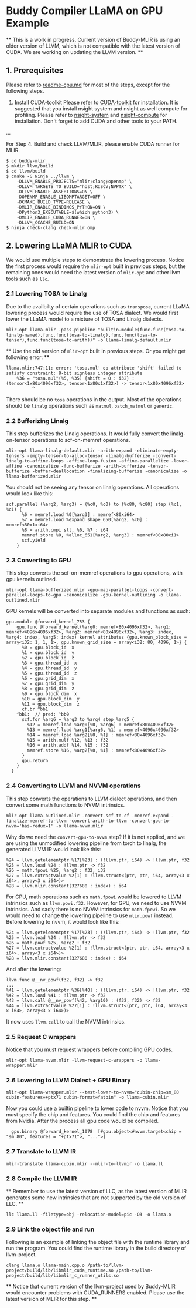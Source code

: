 # Buddy Compiler LLaMA on GPU Example

** This is a work in progress. Current version of Buddy-MLIR is using an older version of LLVM, which is not compatible with the latest version of CUDA. We are working on updating the LLVM version. **

## 1. Prerequisites
Please refer to [readme-cpu.md](readme-cpu.md) for most of the steps, except for the following steps.

1. Install CUDA-toolkit
Please refer to [CUDA-toolkit](https://developer.nvidia.com/cuda-toolkit) for installation.
It is suggested that you install nsight system and nsight as well compute for profiling. Please refer to [nsight-system](https://developer.nvidia.com/nsight-systems) and [nsight-compute](https://developer.nvidia.com/nsight-compute) for installation.
Don't forget to add CUDA and other tools to your PATH.

...

For Step 4. Build and check LLVM/MLIR, please enable CUDA runner for MLIR.

```
$ cd buddy-mlir
$ mkdir llvm/build
$ cd llvm/build
$ cmake -G Ninja ../llvm \
    -DLLVM_ENABLE_PROJECTS="mlir;clang;openmp" \
    -DLLVM_TARGETS_TO_BUILD="host;RISCV;NVPTX" \
    -DLLVM_ENABLE_ASSERTIONS=ON \
    -DOPENMP_ENABLE_LIBOMPTARGET=OFF \
    -DCMAKE_BUILD_TYPE=RELEASE \
    -DMLIR_ENABLE_BINDINGS_PYTHON=ON \
    -DPython3_EXECUTABLE=$(which python3) \
    -DMLIR_ENABLE_CUDA_RUNNER=ON \
    -DLLVM_CCACHE_BUILD=ON
$ ninja check-clang check-mlir omp
```

## 2. Lowering LLaMA MLIR to CUDA
We would use multiple steps to demonstrate the lowering process. Notice the first process would require the `mlir-opt` built in previous steps, but the remaining ones would need the latest version of `mlir-opt` and other llvm tools such as `llc`.

### 2.1 Lowering TOSA to Linalg
Due to the availbilty of certain operations such as `transpose`, current LLaMA lowering process would require the use of TOSA dialect. We would first lower the LLaMA model to a mixture of TOSA and Linalg dialects.
```
mlir-opt llama.mlir -pass-pipeline "builtin.module(func.func(tosa-to-linalg-named),func.func(tosa-to-linalg),func.func(tosa-to-tensor),func.func(tosa-to-arith))" -o llama-linalg-default.mlir
```
** Use the old version of `mlir-opt` built in previous steps. Or you might get following error: **
```
llama.mlir:747:11: error: 'tosa.mul' op attribute 'shift' failed to satisfy constraint: 8-bit signless integer attribute
    %36 = "tosa.mul"(%5, %35) {shift = 0 : i32} : (tensor<1x80x4096xf32>, tensor<1x80x1xf32>) -> tensor<1x80x4096xf32>
          ^
```
There should be no `tosa` operations in the output. Most of the operations should be `linalg` operations such as `matmul`, `batch_matmul` or `generic`.

### 2.2 Bufferizing Linalg
This step bufferizes the Linalg operations. It would fully convert the linalg-on-tensor operations to scf-on-memref operations.

```
mlir-opt llama-linalg-default.mlir -arith-expand -eliminate-empty-tensors -empty-tensor-to-alloc-tensor -linalg-bufferize -convert-linalg-to-affine-loops -affine-loop-fusion -affine-parallelize -lower-affine -canonicalize -func-bufferize -arith-bufferize -tensor-bufferize -buffer-deallocation -finalizing-bufferize -canonicalize -o llama-bufferized.mlir
```
You should not be seeing any tensor on linalg operations. All operations would look like this:

```
scf.parallel (%arg2, %arg3) = (%c0, %c0) to (%c80, %c80) step (%c1, %c1) {
      %6 = memref.load %0[%arg3] : memref<80xi64>
      %7 = memref.load %expand_shape_650[%arg2, %c0] : memref<80x1xi64>
      %8 = arith.cmpi slt, %6, %7 : i64
      memref.store %8, %alloc_651[%arg2, %arg3] : memref<80x80xi1>
      scf.yield
    }
```

### 2.3 Converting to GPU
This step converts the scf-on-memref operations to gpu operations, with gpu kernels outlined.

```
mlir-opt llama-bufferized.mlir -gpu-map-parallel-loops -convert-parallel-loops-to-gpu -canonicalize -gpu-kernel-outlining -o llama-outlined.mlir
```

GPU kernels will be converted into separate modules and functions as such:
```
gpu.module @forward_kernel_753 {
    gpu.func @forward_kernel(%arg0: memref<80x4096xf32>, %arg1: memref<4096x4096xf32>, %arg2: memref<80x4096xf32>, %arg3: index, %arg4: index, %arg5: index) kernel attributes {gpu.known_block_size = array<i32: 1, 1, 1>, gpu.known_grid_size = array<i32: 80, 4096, 1>} {
      %0 = gpu.block_id  x
      %1 = gpu.block_id  y
      %2 = gpu.block_id  z
      %3 = gpu.thread_id  x
      %4 = gpu.thread_id  y
      %5 = gpu.thread_id  z
      %6 = gpu.grid_dim  x
      %7 = gpu.grid_dim  y
      %8 = gpu.grid_dim  z
      %9 = gpu.block_dim  x
      %10 = gpu.block_dim  y
      %11 = gpu.block_dim  z
      cf.br ^bb1
    ^bb1:  // pred: ^bb0
      scf.for %arg6 = %arg3 to %arg4 step %arg5 {
        %12 = memref.load %arg0[%0, %arg6] : memref<80x4096xf32>
        %13 = memref.load %arg1[%arg6, %1] : memref<4096x4096xf32>
        %14 = memref.load %arg2[%0, %1] : memref<80x4096xf32>
        %15 = arith.mulf %12, %13 : f32
        %16 = arith.addf %14, %15 : f32
        memref.store %16, %arg2[%0, %1] : memref<80x4096xf32>
      }
      gpu.return
    }
  }
```

### 2.4 Converting to LLVM and NVVM operations
This step converts the operations to LLVM dialect operations, and then convert some math functions to NVVM intrinsics.

```
mlir-opt llama-outlined.mlir -convert-scf-to-cf -memref-expand -finalize-memref-to-llvm -convert-arith-to-llvm -convert-gpu-to-nvvm='has-redux=1' -o llama-nvvm.mlir
```

Why do we need the `convert-gpu-to-nvvm` step? If it is not applied, and we are using the unmodified lowering pipeline from torch to linalg, the generated LLVM IR would look like this:
```
%24 = llvm.getelementptr %17[%23] : (!llvm.ptr, i64) -> !llvm.ptr, f32
%25 = llvm.load %24 : !llvm.ptr -> f32
%26 = math.fpowi %25, %arg2 : f32, i32
%27 = llvm.extractvalue %2[1] : !llvm.struct<(ptr, ptr, i64, array<3 x i64>, array<3 x i64>)> 
%28 = llvm.mlir.constant(327680 : index) : i64
```
For CPU, math operations such as `math.fpowi` would be lowered to LLVM intrinsics such as `llvm.powi.f32`. However, for GPU, we need to use NVVM intrinsics. And sadly there is no NVVM intrinsics for `math.fpowi`. So we would need to change the lowering pipeline to use `mlir.powf` instead. Before lowering to nvvm, it would look like this:
```
%24 = llvm.getelementptr %17[%23] : (!llvm.ptr, i64) -> !llvm.ptr, f32
%25 = llvm.load %24 : !llvm.ptr -> f32
%26 = math.powf %25, %arg2 : f32
%27 = llvm.extractvalue %2[1] : !llvm.struct<(ptr, ptr, i64, array<3 x i64>, array<3 x i64>)> 
%28 = llvm.mlir.constant(327680 : index) : i64
```

And after the lowering:
```
llvm.func @__nv_powf(f32, f32) -> f32
...
%41 = llvm.getelementptr %36[%40] : (!llvm.ptr, i64) -> !llvm.ptr, f32
%42 = llvm.load %41 : !llvm.ptr -> f32
%43 = llvm.call @__nv_powf(%42, %arg10) : (f32, f32) -> f32
%44 = llvm.extractvalue %27[1] : !llvm.struct<(ptr, ptr, i64, array<3 x i64>, array<3 x i64>)> 
```

It now uses `llvm.call` to call the NVVM intrinsics.

### 2.5 Request C wrappers
Notice that you must request wrappers before compiling GPU codes.
```
mlir-opt llama-nvvm.mlir -llvm-request-c-wrappers -o llama-wrapper.mlir
```

### 2.6 Lowering to LLVM Dialect + GPU Binary
```
mlir-opt llama-wrapper.mlir --test-lower-to-nvvm="cubin-chip=sm_80 cubin-features=+ptx71 cubin-format=fatbin" -o llama-cubin.mlir
```
Now you could use a builtin pipeline to lower code to nvvm. Notice that you must specify the chip and features. You could find the chip and features from Nvidia.
After the process all gpu code would be compiled.
```
  gpu.binary @forward_kernel_1078  [#gpu.object<#nvvm.target<chip = "sm_80", features = "+ptx71">, "...">]
```

### 2.7 Translate to LLVM IR
```
mlir-translate llama-cubin.mlir --mlir-to-llvmir -o llama.ll
```

### 2.8 Compile the LLVM IR
** Remember to use the latest version of LLC, as the latest version of MLIR generates some new intrinsics that are not supported by the old version of LLC. **
```
llc llama.ll -filetype=obj -relocation-model=pic -O3 -o llama.o
```

### 2.9 Link the object file and run
Following is an example of linking the object file with the runtime library and run the program. You could find the runtime library in the build directory of llvm-project.
```
clang llama.o llama-main.cpp.o /path-to/llvm-project/build/lib/libmlir_cuda_runtime.so /path-to/llvm-project/build/lib/libmlir_c_runner_utils.so
```
** Notice that current version of the llvm-project used by Buddy-MLIR would encounter problems with CUDA_RUNNERS enabled. Please use the latest version of MLIR for this step. **